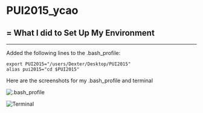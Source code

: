 # PUI2015_ycao
=
What I did to Set Up My Environment
-
* * *
Added the following lines to the .bash_profile:

    export PUI2015="/users/Dexter/Desktop/PUI2015"
    alias pui2015="cd $PUI2015"

Here are the screenshots for my .bash_profile and terminal

![.bash_profile](https://github.com/yunongcao/PUI2015_ycao/blob/master/bash_profile.png ".bash_profile")

![Terminal](https://github.com/yunongcao/PUI2015_ycao/blob/master/terminal.png "Terminal")
